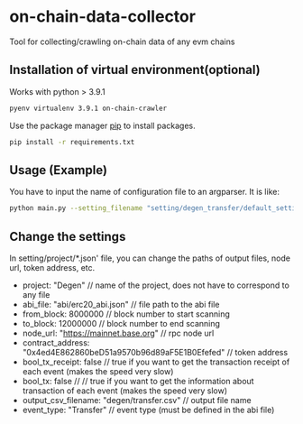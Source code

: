 # on-chain-data-collector
Tool for collecting/crawling on-chain data of any evm chains

## Installation of virtual environment(optional)
Works with python > 3.9.1 

```bash
pyenv virtualenv 3.9.1 on-chain-crawler
```

Use the package manager [pip](https://pip.pypa.io/en/stable/) to install packages.

```bash
pip install -r requirements.txt
```

## Usage (Example)
You have to input the name of configuration file to an argparser. It is like:

```bash
python main.py --setting_filename "setting/degen_transfer/default_setting.json"
```

## Change the settings
In setting/project/*.json' file, you can change the paths of output files, node url, token address, etc. 

- project: "Degen" // name of the project, does not have to correspond to any file
- abi_file: "abi/erc20_abi.json" // file path to the abi file
- from_block: 8000000 // block number to start scanning
- to_block: 12000000 // block number to end scanning
- node_url: "https://mainnet.base.org" // rpc node url
- contract_address: "0x4ed4E862860beD51a9570b96d89aF5E1B0Efefed" // token address
- bool_tx_receipt: false // true if you want to get the transaction receipt of each event (makes the speed very slow)
- bool_tx: false // // true if you want to get the information about transaction of each event (makes the speed very slow)
- output_csv_filename: "degen/transfer.csv" // output file name
- event_type: "Transfer" // event type (must be defined in the abi file)